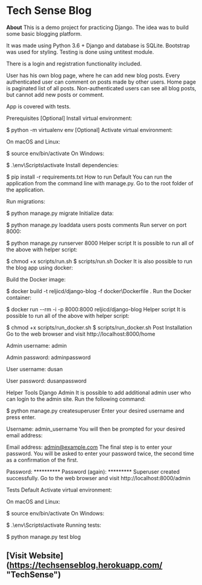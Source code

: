 # Tech Sense Blog

**About**
This is a demo project for practicing Django. The idea was to build some basic blogging platform.

It was made using Python 3.6 + Django and database is SQLite. Bootstrap was used for styling. Testing is done using untitest module.

There is a login and registration functionality included.

User has his own blog page, where he can add new blog posts. Every authenticated user can comment on posts made by other users. Home page is paginated list of all posts. Non-authenticated users can see all blog posts, but cannot add new posts or comment.

App is covered with tests.

Prerequisites
[Optional] Install virtual environment:

$ python -m virtualenv env
[Optional] Activate virtual environment:

On macOS and Linux:

$ source env/bin/activate
On Windows:

$ .\env\Scripts\activate
Install dependencies:

$ pip install -r requirements.txt
How to run
Default
You can run the application from the command line with manage.py. Go to the root folder of the application.

Run migrations:

$ python manage.py migrate
Initialize data:

$ python manage.py loaddata users posts comments
Run server on port 8000:

$ python manage.py runserver 8000
Helper script
It is possible to run all of the above with helper script:

$ chmod +x scripts/run.sh
$ scripts/run.sh
Docker
It is also possible to run the blog app using docker:

Build the Docker image:

$ docker build -t reljicd/django-blog -f docker\Dockerfile .
Run the Docker container:

$ docker run --rm -i -p 8000:8000 reljicd/django-blog
Helper script
It is possible to run all of the above with helper script:

$ chmod +x scripts/run_docker.sh
$ scripts/run_docker.sh
Post Installation
Go to the web browser and visit http://localhost:8000/home

Admin username: admin

Admin password: adminpassword

User username: dusan

User password: dusanpassword

Helper Tools
Django Admin
It is possible to add additional admin user who can login to the admin site. Run the following command:

$ python manage.py createsuperuser
Enter your desired username and press enter.

Username: admin_username
You will then be prompted for your desired email address:

Email address: admin@example.com
The final step is to enter your password. You will be asked to enter your password twice, the second time as a confirmation of the first.

Password: **********
Password (again): *********
Superuser created successfully.
Go to the web browser and visit http://localhost:8000/admin

Tests
Default
Activate virtual environment:

On macOS and Linux:

$ source env/bin/activate
On Windows:

$ .\env\Scripts\activate
Running tests:

$ python manage.py test blog
## [Visit Website] (https://techsenseblog.herokuapp.com/ "TechSense")
